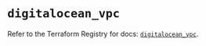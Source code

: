 # `digitalocean_vpc`

Refer to the Terraform Registry for docs: [`digitalocean_vpc`](https://registry.terraform.io/providers/digitalocean/digitalocean/2.67.0/docs/resources/vpc).
